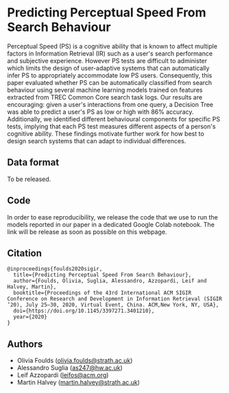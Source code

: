 # Predicting Perceptual Speed From Search Behaviour

Perceptual Speed (PS) is a cognitive ability that is known to affect multiple factors in Information Retrieval (IR) such as a user's search performance and subjective experience. However PS tests are difficult to administer which limits the design of user-adaptive systems that can automatically infer PS to appropriately accommodate low PS users. Consequently, this paper evaluated whether PS can be automatically classified from search behaviour using several machine learning models trained on features extracted from TREC Common Core search task logs. Our results are encouraging: given a user's interactions from one query, a Decision Tree was able to predict a user's PS as low or high with 86% accuracy. Additionally, we identified different behavioural components for specific PS tests, implying that each PS test measures different aspects of a person's cognitive ability. These findings motivate further work for how best to design search systems that can adapt to individual differences.

## Data format

To be released.

## Code

In order to ease reproducibility, we release the code that we use to run the models reported in our paper
in a dedicated Google Colab notebook. The link will be release as soon as possible on this webpage.

## Citation

```
@inproceedings{foulds2020sigir,
  title={Predicting Perceptual Speed From Search Behaviour},
  author={Foulds, Olivia, Suglia, Alessandro, Azzopardi, Leif and Halvey, Martin},
  booktitle={Proceedings of the 43rd International ACM SIGIR Conference on Research and Development in Information Retrieval (SIGIR ’20), July 25–30, 2020, Virtual Event, China. ACM,New York, NY, USA},
  doi={https://doi.org/10.1145/3397271.3401210},
  year={2020}
}
```

## Authors

- Olivia Foulds (olivia.foulds@strath.ac.uk)
- Alessandro Suglia (as247@hw.ac.uk)
- Leif Azzopardi (leifos@acm.org)
- Martin Halvey (martin.halvey@strath.ac.uk)